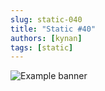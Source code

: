 ```yaml
---
slug: static-040
title: "Static #40"
authors: [kynan]
tags: [static]
---
```


![Example banner](/img/stories/static/040.png)
